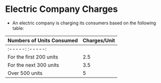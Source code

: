 # Electric Company Charges

- An electric company is charging its consumers based on the following table:

| Numbers of Units Consumed | Charges/Unit |
|-------------------------- | ------------ |
|      :-----:                  :-----:
| For the first 200 units   | 2.5          |
| For the next 300 units    | 3.5          |
| Over 500 units            | 5            |

